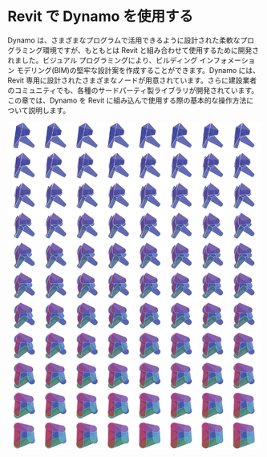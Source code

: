# Revit で Dynamo を使用する

Dynamo は、さまざまなプログラムで活用できるように設計された柔軟なプログラミング環境ですが、もともとは Revit と組み合わせて使用するために開発されました。ビジュアル プログラミングにより、ビルディング インフォメーション モデリング(BIM)の堅牢な設計案を作成することができます。Dynamo には、Revit 専用に設計されたさまざまなノードが用意されています。さらに建設業者のコミュニティでも、各種のサードパーティ製ライブラリが開発されています。この章では、Dynamo を Revit に組み込んで使用する際の基本的な操作方法について説明します。

![](<./images/Dynamo for Revit-01.jpg>)
